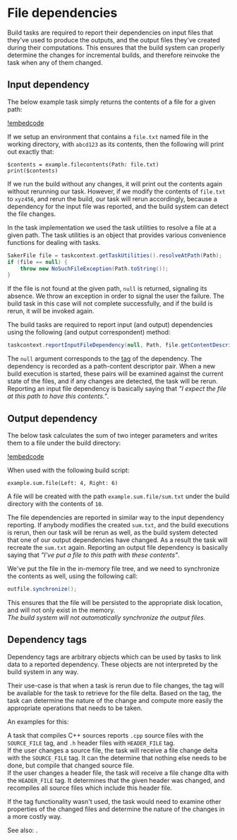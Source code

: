# File dependencies

Build tasks are required to report their dependencies on input files that they've used to produce the outputs, and the output files they've created during their computations. This ensures that the build system can properly determine the changes for incremental builds, and therefore reinvoke the task when any of them changed.

## Input dependency

The below example task simply returns the contents of a file for a given path:

[!embedcode](example_inputfile/src/example/FileContentsTaskFactory.java "language: java, range-marker-start: //snippet-start,  range-marker-end: //snippet-end, trim-line-whitespace: true")

If we setup an environment that contains a `file.txt` named file in the working directory, with `abcd123` as its contents, then the following will print out exactly that:

```sakerscript
$contents = example.filecontents(Path: file.txt)
print($contents)
```

If we run the build without any changes, it will print out the contents again without rerunning our task. However, if we modify the contents of `file.txt` to `xyz456`, and rerun the build, our task will rerun accordingly, because a dependency for the input file was reported, and the build system can detect the file changes.

In the task implementation we used the task utilities to resolve a file at a given path. The task utilities is an object that provides various convenience functions for dealing with tasks.

```java
SakerFile file = taskcontext.getTaskUtilities().resolveAtPath(Path);
if (file == null) {
	throw new NoSuchFileException(Path.toString());
}
```

If the file is not found at the given path, `null` is returned, signaling its absence. We throw an exception in order to signal the user the failure. The build task in this case will not complete successfully, and if the build is rerun, it will be invoked again.

The build tasks are required to report input (and output) dependencies using the following (and output correspondent) method:

```java
taskcontext.reportInputFileDependency(null, Path, file.getContentDescriptor());
```

The `null` argument corresponds to the [tag](#dependency-tags) of the dependency. The dependency is recorded as a path-content descriptor pair. When a new build execution is started, these pairs will be examined against the current state of the files, and if any changes are detected, the task will be rerun. Reporting an input file dependency is basically saying that *"I expect the file at this path to have this contents."*.

## Output dependency

The below task calculates the sum of two integer parameters and writes them to a file under the build directory:

[!embedcode](example_outputfile/src/example/SumOutputFileTaskFactory.java "language: java, range-marker-start: //snippet-start,  range-marker-end: //snippet-end, trim-line-whitespace: true")

When used with the following build script:

```sakerscript
example.sum.file(Left: 4, Right: 6)
```

A file will be created with the path `example.sum.file/sum.txt` under the build directory with the contents of `10`. 

The file dependencies are reported in similar way to the input dependency reporting. If anybody modifies the created `sum.txt`, and the build executions is rerun, then our task will be rerun as well, as the build system detected that one of our output dependencies have changed. As a result the task will recreate the `sum.txt` again. Reporting an output file dependency is basically saying that *"I've put a file to this path with these contents"*.

We've put the file in the in-memory file tree, and we need to synchronize the contents as well, using the following call:

```java
outfile.synchronize();
```

This ensures that the file will be persisted to the appropriate disk location, and will not only exist in the memory.\
*The build system will not automatically synchronize the output files.*

## Dependency tags

Dependency tags are arbitrary objects which can be used by tasks to link data to a reported dependency. These objects are not interpreted by the build system in any way.

Their use-case is that when a task is rerun due to file changes, the tag will be available for the task to retrieve for the file delta. Based on the tag, the task can determine the nature of the change and compute more easily the appropriate operations that needs to be taken.

An examples for this:

A task that compiles C++ sources reports `.cpp` source files with the `SOURCE_FILE` tag, and `.h` header files with `HEADER_FILE` tag.\
If the user changes a source file, the task will receive a file change delta with the `SOURCE_FILE` tag. It can the determine that nothing else needs to be done, but compile that changed source file.\
If the user changes a header file, the task will receive a file change dlta with the `HEADER_FILE` tag. It determines that the given header was changed, and recompiles all source files which include this header file.

If the tag functionality wasn't used, the task would need to examine other properties of the changed files and determine the nature of the changes in a more costly way.

See also: [](incrementaldeltas.md).
